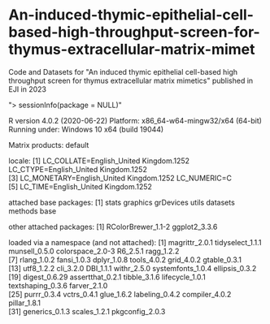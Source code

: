 # An-induced-thymic-epithelial-cell-based-high-throughput-screen-for-thymus-extracellular-matrix-mimet
Code and Datasets for "An induced thymic epithelial cell-based high throughput screen for thymus extracellular matrix mimetics" published in EJI in 2023


"> sessionInfo(package = NULL)"

R version 4.0.2 (2020-06-22)
Platform: x86_64-w64-mingw32/x64 (64-bit)
Running under: Windows 10 x64 (build 19044)

Matrix products: default

locale:
[1] LC_COLLATE=English_United Kingdom.1252  LC_CTYPE=English_United Kingdom.1252   
[3] LC_MONETARY=English_United Kingdom.1252 LC_NUMERIC=C                           
[5] LC_TIME=English_United Kingdom.1252    

attached base packages:
[1] stats     graphics  grDevices utils     datasets  methods   base     

other attached packages:
[1] RColorBrewer_1.1-2 ggplot2_3.3.6     

loaded via a namespace (and not attached):
 [1] magrittr_2.0.1    tidyselect_1.1.1  munsell_0.5.0     colorspace_2.0-3  R6_2.5.1          ragg_1.2.2       
 [7] rlang_1.0.2       fansi_1.0.3       dplyr_1.0.8       tools_4.0.2       grid_4.0.2        gtable_0.3.1     
[13] utf8_1.2.2        cli_3.2.0         DBI_1.1.1         withr_2.5.0       systemfonts_1.0.4 ellipsis_0.3.2   
[19] digest_0.6.29     assertthat_0.2.1  tibble_3.1.6      lifecycle_1.0.1   textshaping_0.3.6 farver_2.1.0     
[25] purrr_0.3.4       vctrs_0.4.1       glue_1.6.2        labeling_0.4.2    compiler_4.0.2    pillar_1.8.1     
[31] generics_0.1.3    scales_1.2.1      pkgconfig_2.0.3  
